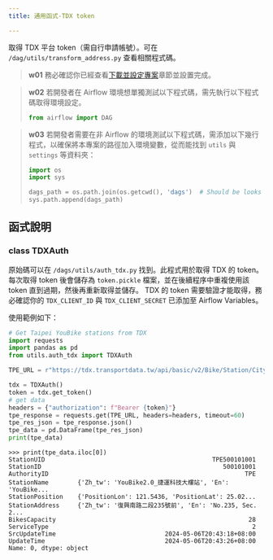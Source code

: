 ```yaml
---
title: 通用函式-TDX token

---
```


取得 TDX 平台 token（需自行申請帳號）。可在 `/dag/utils/transform_address.py` 查看相關程式碼。

> **w01**
> 務必確認你已經查看[下載並設定專案](/data-end/project-setup)章節並設置完成。

> **w02**
> 若開發者在 Airflow 環境想單獨測試以下程式碼，需先執行以下程式碼取得環境設定。
> ``` python
> from airflow import DAG
> ```

> **w03**
> 若開發者需要在非 Airflow 的環境測試以下程式碼，需添加以下幾行程式，以確保將本專案的路徑加入環境變數，從而能找到 `utils` 與 `settings` 等資料夾：
> ``` python
> import os
> import sys
>
> dags_path = os.path.join(os.getcwd(), 'dags')  # Should be looks like './tuic-pipeline-airflow/dags'
> sys.path.append(dags_path)
> ```

## 函式說明

### class TDXAuth

原始碼可以在 `/dags/utils/auth_tdx.py` 找到。此程式用於取得 TDX 的 token。每次取得 token 後會儲存為 `token.pickle` 檔案，並在後續程序中重複使用該 token 直到過期，然後再重新取得並儲存。
TDX 的 token 需要驗證才能取得，務必確認你的 `TDX_CLIENT_ID` 與 `TDX_CLIENT_SECRET` 已添加至 Airflow Variables。

使用範例如下：

```python
# Get Taipei YouBike stations from TDX
import requests
import pandas as pd
from utils.auth_tdx import TDXAuth

TPE_URL = r"https://tdx.transportdata.tw/api/basic/v2/Bike/Station/City/Taipei?%24format=JSON"

tdx = TDXAuth()
token = tdx.get_token()
# get data
headers = {"authorization": f"Bearer {token}"}
tpe_response = requests.get(TPE_URL, headers=headers, timeout=60)
tpe_res_json = tpe_response.json()
tpe_data = pd.DataFrame(tpe_res_json)
print(tpe_data)
```

```
>>> print(tpe_data.iloc[0])
StationUID                                              TPE500101001
StationID                                                  500101001
AuthorityID                                                      TPE
StationName        {'Zh_tw': 'YouBike2.0_捷運科技大樓站', 'En': 'YouBike...
StationPosition    {'PositionLon': 121.5436, 'PositionLat': 25.02...
StationAddress     {'Zh_tw': '復興南路二段235號前', 'En': 'No.235, Sec. 2...
BikesCapacity                                                     28
ServiceType                                                        2
SrcUpdateTime                              2024-05-06T20:43:18+08:00
UpdateTime                                 2024-05-06T20:43:26+08:00
Name: 0, dtype: object
```
